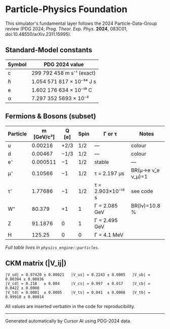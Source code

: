 # Particle-Physics Foundation

This simulator's fundamental layer follows the 2024 Particle-Data-Group review (PDG 2024; *Prog. Theor. Exp. Phys.* **2024**, 083C01, doi:10.48550/arXiv.2311.15995).

## Standard-Model constants

| Symbol | PDG 2024 value |
|--------|----------------|
| c | 299 792 458 m s⁻¹ (exact) |
| ℏ | 1.054 571 817 × 10⁻³⁴ J s |
| e | 1.602 176 634 × 10⁻¹⁹ C |
| α | 7.297 352 5693 × 10⁻³ |

## Fermions & Bosons (subset)

| Particle | m [GeV/c²] | Q [e] | Spin | Γ or τ | Notes |
|----------|-----------|-------|------|--------|-------|
| u | 0.00216 | +2/3 | 1/2 | — | colour |
| d | 0.00467 | −1/3 | 1/2 | — | colour |
| e⁻ | 0.000511 | −1 | 1/2 | stable | — |
| μ⁻ | 0.10566 | −1 | 1/2 | τ = 2.197 µs | BR(μ→e ν̄_e ν_μ)=1 |
| τ⁻ | 1.77686 | −1 | 1/2 | τ = 2.903×10⁻¹³ s | see code |
| W⁺ | 80.379 | +1 | 1 | Γ = 2.085 GeV | BR(lν)=10.8 % |
| Z | 91.1876 | 0 | 1 | Γ = 2.495 GeV | |
| H | 125.25 | 0 | 0 | Γ = 4.1 MeV | |

*Full table lives in `physics_engine::particles`.*

## CKM matrix (|V_ij|)

```
|V_ud| = 0.97420 ± 0.00021   |V_us| = 0.2243 ± 0.0005   |V_ub| = 0.00394 ± 0.00036
|V_cd| = 0.218   ± 0.004     |V_cs| = 0.997  ± 0.017    |V_cb| = 0.0422 ± 0.0008
|V_td| = 0.0081  ± 0.0005    |V_ts| = 0.041  ± 0.0006   |V_tb| = 0.99910 ± 0.00014
```

All values are inserted verbatim in the code for reproducibility.

---
Generated automatically by Cursor AI using PDG-2024 data.
